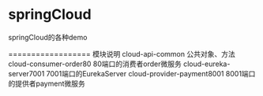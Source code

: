 # springCloud
springCloud的各种demo

==================
模块说明
cloud-api-common				公共对象、方法
cloud-consumer-order80			80端口的消费者order微服务
cloud-eureka-server7001			7001端口的EurekaServer
cloud-provider-payment8001		8001端口的提供者payment微服务
